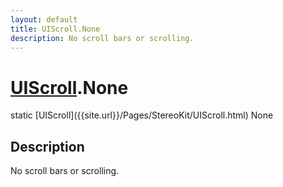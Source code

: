 ```yaml
---
layout: default
title: UIScroll.None
description: No scroll bars or scrolling.
---
```

# [UIScroll]({{site.url}}/Pages/StereoKit/UIScroll.html).None

<div class='signature' markdown='1'>
static [UIScroll]({{site.url}}/Pages/StereoKit/UIScroll.html) None
</div>

## Description
No scroll bars or scrolling.

